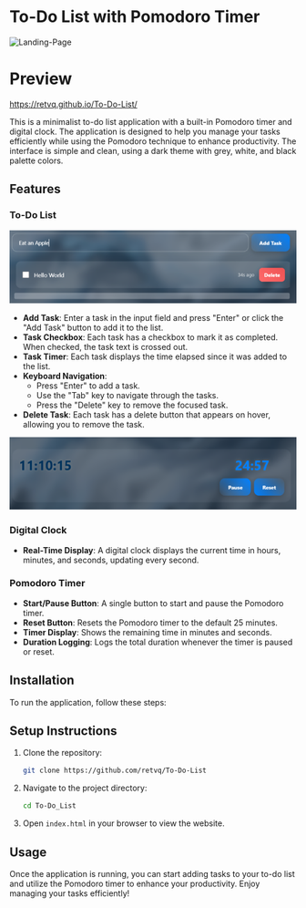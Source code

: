 # To-Do List with Pomodoro Timer

![Landing-Page](https://github.com/retvq/To-Do-List/blob/b1da00b8ca970529a1ea68f10fb6c99717cec0a9/sample/main.gif?raw=true)

# Preview

https://retvq.github.io/To-Do-List/

This is a minimalist to-do list application with a built-in Pomodoro timer and digital clock. The application is designed to help you manage your tasks efficiently while using the Pomodoro technique to enhance productivity. The interface is simple and clean, using a dark theme with grey, white, and black palette colors.

## Features

### To-Do List
![Task-Page](https://github.com/retvq/To-Do-List/blob/b1da00b8ca970529a1ea68f10fb6c99717cec0a9/sample/task.png?raw=true)
- **Add Task**: Enter a task in the input field and press "Enter" or click the "Add Task" button to add it to the list.
- **Task Checkbox**: Each task has a checkbox to mark it as completed. When checked, the task text is crossed out.
- **Task Timer**: Each task displays the time elapsed since it was added to the list.
- **Keyboard Navigation**: 
  - Press "Enter" to add a task.
  - Use the "Tab" key to navigate through the tasks.
  - Press the "Delete" key to remove the focused task.
- **Delete Task**: Each task has a delete button that appears on hover, allowing you to remove the task.

![Time-Page](https://github.com/retvq/To-Do-List/blob/b1da00b8ca970529a1ea68f10fb6c99717cec0a9/sample/time.png?raw=true)
### Digital Clock
- **Real-Time Display**: A digital clock displays the current time in hours, minutes, and seconds, updating every second.

### Pomodoro Timer
- **Start/Pause Button**: A single button to start and pause the Pomodoro timer.
- **Reset Button**: Resets the Pomodoro timer to the default 25 minutes.
- **Timer Display**: Shows the remaining time in minutes and seconds.
- **Duration Logging**: Logs the total duration whenever the timer is paused or reset.

## Installation

To run the application, follow these steps:

## Setup Instructions

1. Clone the repository:
   ```bash
   git clone https://github.com/retvq/To-Do-List
   ```
2. Navigate to the project directory:
   ```bash
   cd To-Do_List
   ```
3. Open `index.html` in your browser to view the website.


## Usage

Once the application is running, you can start adding tasks to your to-do list and utilize the Pomodoro timer to enhance your productivity. Enjoy managing your tasks efficiently!
